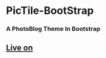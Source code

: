 # PicTile-BootStrap
<p><h3>A PhotoBlog Theme In Bootstrap</h3></p>
<p><h2><a href="https://wolfdale.github.io/demos/Pictile/" target="_blank">Live on</a></h2></p>
